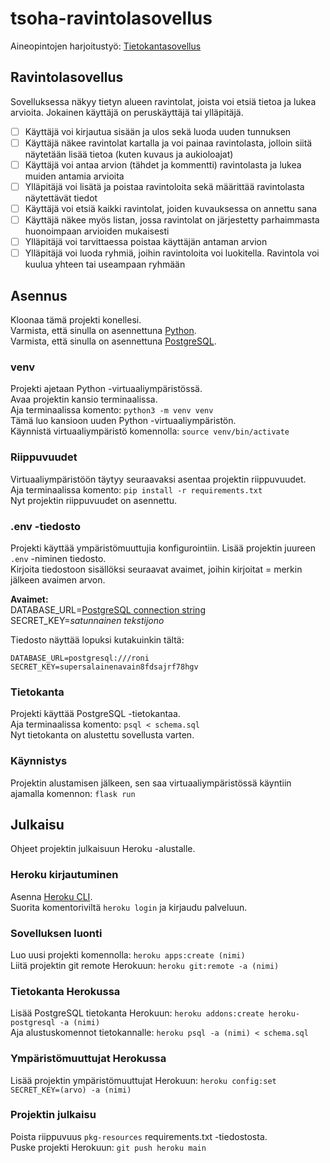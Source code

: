 # tsoha-ravintolasovellus

Aineopintojen harjoitustyö: [Tietokantasovellus](https://hy-tsoha.github.io/materiaali/)

## Ravintolasovellus

Sovelluksessa näkyy tietyn alueen ravintolat, joista voi etsiä tietoa ja lukea arvioita. Jokainen käyttäjä on peruskäyttäjä tai ylläpitäjä.

- [ ] Käyttäjä voi kirjautua sisään ja ulos sekä luoda uuden tunnuksen
- [ ] Käyttäjä näkee ravintolat kartalla ja voi painaa ravintolasta, jolloin siitä näytetään lisää tietoa (kuten kuvaus ja aukioloajat)
- [ ] Käyttäjä voi antaa arvion (tähdet ja kommentti) ravintolasta ja lukea muiden antamia arvioita
- [ ] Ylläpitäjä voi lisätä ja poistaa ravintoloita sekä määrittää ravintolasta näytettävät tiedot
- [ ] Käyttäjä voi etsiä kaikki ravintolat, joiden kuvauksessa on annettu sana
- [ ] Käyttäjä näkee myös listan, jossa ravintolat on järjestetty parhaimmasta huonoimpaan arvioiden mukaisesti
- [ ] Ylläpitäjä voi tarvittaessa poistaa käyttäjän antaman arvion
- [ ] Ylläpitäjä voi luoda ryhmiä, joihin ravintoloita voi luokitella. Ravintola voi kuulua yhteen tai useampaan ryhmään

## Asennus

Kloonaa tämä projekti konellesi.  
Varmista, että sinulla on asennettuna [Python](https://www.python.org/).  
Varmista, että sinulla on asennettuna [PostgreSQL](https://www.postgresql.org/).

### venv

Projekti ajetaan Python -virtuaaliympäristössä.  
Avaa projektin kansio terminaalissa.  
Aja terminaalissa komento: `python3 -m venv venv`  
Tämä luo kansioon uuden Python -virtuaaliympäristön.  
Käynnistä virtuaaliympäristö komennolla: `source venv/bin/activate`

### Riippuvuudet

Virtuaaliympäristöön täytyy seuraavaksi asentaa projektin riippuvuudet.  
Aja terminaalissa komento: `pip install -r requirements.txt`  
Nyt projektin riippuvuudet on asennettu.

### .env -tiedosto

Projekti käyttää ympäristömuuttujia konfigurointiin.
Lisää projektin juureen `.env` -niminen tiedosto.  
Kirjoita tiedostoon sisällöksi seuraavat avaimet, joihin kirjoitat = merkin jälkeen avaimen arvon.

**Avaimet:**  
DATABASE_URL=[PostgreSQL connection string](https://www.postgresql.org/docs/12/libpq-connect.html#LIBPQ-CONNSTRING)  
SECRET_KEY=_satunnainen tekstijono_

Tiedosto näyttää lopuksi kutakuinkin tältä:

```
DATABASE_URL=postgresql:///roni
SECRET_KEY=supersalainenavain8fdsajrf78hgv
```

### Tietokanta

Projekti käyttää PostgreSQL -tietokantaa.  
Aja terminaalissa komento: `psql < schema.sql`  
Nyt tietokanta on alustettu sovellusta varten.

### Käynnistys

Projektin alustamisen jälkeen, sen saa virtuaaliympäristössä käyntiin ajamalla komennon: `flask run`

## Julkaisu

Ohjeet projektin julkaisuun Heroku -alustalle.

### Heroku kirjautuminen

Asenna [Heroku CLI](https://devcenter.heroku.com/articles/heroku-cli).  
Suorita komentoriviltä `heroku login` ja kirjaudu palveluun.

### Sovelluksen luonti

Luo uusi projekti komennolla: `heroku apps:create (nimi)`  
Liitä projektin git remote Herokuun: `heroku git:remote -a (nimi)`

### Tietokanta Herokussa

Lisää PostgreSQL tietokanta Herokuun: `heroku addons:create heroku-postgresql -a (nimi)`  
Aja alustuskomennot tietokannalle: `heroku psql -a (nimi) < schema.sql`

### Ympäristömuuttujat Herokussa

Lisää projektin ympäristömuuttujat Herokuun: `heroku config:set SECRET_KEY=(arvo) -a (nimi)`

### Projektin julkaisu

Poista riippuvuus `pkg-resources` requirements.txt -tiedostosta.  
Puske projekti Herokuun: `git push heroku main`
